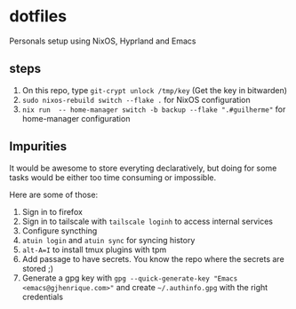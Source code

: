# dotfiles

Personals setup using NixOS, Hyprland and Emacs

## steps

1. On this repo, type `git-crypt unlock /tmp/key` (Get the key in bitwarden)
1. `sudo nixos-rebuild switch --flake .` for NixOS configuration
1. `nix run  -- home-manager switch -b backup --flake ".#guilherme"` for home-manager configuration

## Impurities

It would be awesome to store everyting declaratively, but doing for some tasks would be either too time consuming or impossible.

Here are some of those:

1. Sign in to firefox
1. Sign in to tailscale with `tailscale loginh` to access internal services
1. Configure syncthing
1. `atuin login` and `atuin sync` for syncing history
1. `alt-A=I` to install tmux plugins with tpm
1. Add passage to have secrets. You know the repo where the secrets are stored ;)
1. Generate a gpg key with `gpg --quick-generate-key "Emacs <emacs@gjhenrique.com>"` and create `~/.authinfo.gpg` with the right credentials
